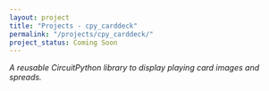 ```yaml
---
layout: project
title: "Projects - cpy_carddeck"
permalink: "/projects/cpy_carddeck/"
project_status: Coming Soon
---
```


_A reusable CircuitPython library to display playing card images and spreads._

